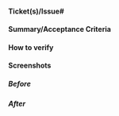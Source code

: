 #### Ticket(s)/Issue#

#### Summary/Acceptance Criteria

#### How to verify

#### Screenshots

##### Before

##### After
